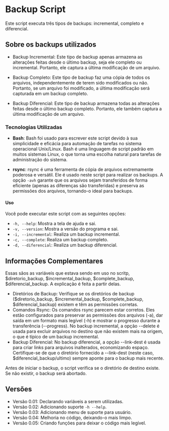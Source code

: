 # Backup Script

Este script executa três tipos de backups: incremental, completo e diferencial.

## Sobre os backups utilizados
- Backup Incremental: Este tipo de backup apenas armazena as alterações feitas desde o último backup, seja ele completo ou incremental. Portanto, ele captura a última modificação de um arquivo.

- Backup Completo: Este tipo de backup faz uma cópia de todos os arquivos, independentemente de terem sido modificados ou não. Portanto, se um arquivo foi modificado, a última modificação será capturada em um backup completo.

- Backup Diferencial: Este tipo de backup armazena todas as alterações feitas desde o último backup completo. Portanto, ele também captura a última modificação de um arquivo.

### Tecnologias Utilizadas

- **Bash**: Bash foi usado para escrever este script devido à sua simplicidade e eficácia para automação de tarefas no sistema operacional Unix/Linux. Bash é uma linguagem de script padrão em muitos sistemas Linux, o que torna uma escolha natural para tarefas de administração do sistema.

- **rsync**: rsync é uma ferramenta de cópia de arquivos extremamente poderosa e versátil. Ele é usado neste script para realizar os backups. A opção `-avh` garante que os arquivos sejam transferidos de forma eficiente (apenas as diferenças são transferidas) e preserva as permissões dos arquivos, tornando-o ideal para backups.

#### Uso

Você pode executar este script com as seguintes opções:

- `-h, --help`: Mostra a tela de ajuda e sai.
- `-v, --version`: Mostra a versão do programa e sai.
- `-i, --incremental`: Realiza um backup incremental.
- `-c, --complete`: Realiza um backup completo.
- `-d, --diferencial`: Realiza um backup diferencial.

## Informações Complementares
Essas sãos as variáveis que estava sendo em uso no scritp, $diretorio_backup, $incremental_backup, $complete_backup, $diferencial_backup. A explicação é feita a partir delas.

- Diretórios de Backup: Verifique se os diretórios de backup ($diretorio_backup, $incremental_backup, $complete_backup, $diferencial_backup) existem e têm as permissões corretas.
- Comandos Rsync: Os comandos rsync parecem estar corretos. Eles estão configurados para preservar as permissões dos arquivos (-a), dar saída em um formato mais legível (-h) e mostrar o progresso durante a transferência (--progress). No backup incremental, a opção --delete é usada para excluir arquivos no destino que não existem mais na origem, o que é típico de um backup incremental.
- Backup Diferencial: No backup diferencial, a opção --link-dest é usada para criar links para arquivos inalterados, economizando espaço. Certifique-se de que o diretório fornecido a --link-dest (neste caso, $diferencial_backup/ultimo) sempre aponte para o backup mais recente.

Antes de iniciar o backup, o script verifica se o diretório de destino existe. Se não existir, o backup será abortado.

## Versões

- Versão 0.01: Declarando variáveis a serem utilizadas.
- Versão 0.02: Adicionando suporte `-h --help`.
- Versão 0.03: Adicionando menu de suporte para usuário.
- Versão 0.04: Melhoria no código, deixando-o mais limpo.
- Versão 0.05: Criando funções para deixar o código mais legível.

